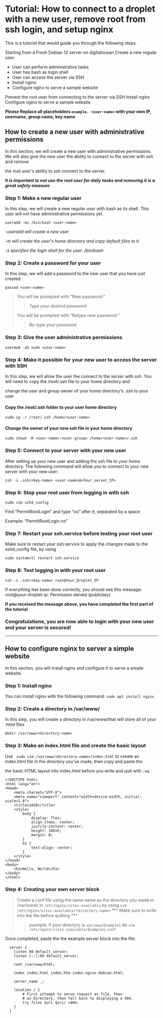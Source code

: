 # Tutorial: How to connect to a droplet with a new user, remove root from ssh login, and setup nginx


This is a tutorial that would guide you through the following steps.

Starting from a Fresh Debian 12 server on digitalocean
Create a new regular user:

- User can perform administrative tasks
- User has bash as login shell
- User can access the server via SSH
- Install nginx
- Configure nginx to serve a sample website


Prevent the root user from connecting to the server via SSH
Install nginx
Configure nginx to serve a sample website

***Please* Replace all placeholders ```example. <user-name>``` with your own IP, username, group name, key name**


## How to create a new user with administrative permissions

In this section, we will create a new user with administrative permissions. We will also give the new user the ability to connect to the server with ssh and remove 

the root user's ability to ssh connect to the server.

***It is important to not use the root user for daily tasks and removing it is a great safety measure***


### Step 1: Make a new regular user

In this step, we will create a new regular user with bash as its shell. This user will not have administrative permissions yet.

```useradd -ms /bin/bash <user-name>```

*-useradd will create a new user*

*-m will create the user's home directory and copy default files to it*

*-s specifies the login shell for the user: /bin/bash*


### Step 2: Create a password for your user

In this step, we will add a password to the new user that you have just created.

```passwd <user-name>```

>You will be prompted with “New password:”
>
>>*Type your desired password*
>
>You will be prompted with “Retype new password:”
>
>>*Re-type your password*



### Step 3: Give the user administrative permissions

```usermod -aG sudo <user-name>```


### Step 4: Make it possible for your new user to access the server with SSH

In this step, we will allow the user the connect to the server with ssh. You will need to copy the /root/.ssh file to your home directory and

change the user and group owner of your home directory's .ssh to your user

#### Copy the /root/.ssh folder to your user home directory

```sudo cp -r /root/.ssh /home/<user-name>```

#### Change the owner of your new ssh file in your home directory

```sudo chown -R <user-name>:<user-group> /home/<user-name>/.ssh```


### Step 5: Connect to your server with your new user

After setting up your new user and adding the ssh file to your home directory. The following command will allow you to connect to your new server with your new user:

```ssh -i .ssh/<key-name> <user-name>@<Your_server_IP>```


### Step 6: Stop your root user from logging in with ssh

```sudo vim sshd_config```

Find “PermitRootLogin” and type “no” after it, separated by a space

Example: “PermitRootLogin no”



### Step 7: Restart your ssh.service before testing your root user 

Make sure to restart your ssh.service to apply the changes made to the sshd_config file, by using 

```sudo systemctl restart ssh.service```


### Step 8: Test logging in with your root user

```ssh -i .ssh/<key-name> root@Your_Droplet_IP```

If everything has been done correctly, you should see this message:
root@your-droplet-ip: Permission denied (publickey)

**If you received the message above, you have completed the first part of the tutorial**

### **Congratulations, you are now able to login with your new user and your server is secured!**

*****************************************************************************************************************************************


## How to configure nginx to server a simple website

In this section, you will install nginx and configure it to serve a simple website.

### Step 1: Install nginx

You can install nginx with the following command: ```sudo apt install nginx```

### Step 2: Create a directory in /var/www/

In this step, you will create a directory in /var/www/that will store all of your .html files

```mkdir /var/www/<directory-name>```

### Step 3: Make an index.html file and create the basic layout

Use ``` sudo vim /var/www/<directory-name>/index.html``` to create an index.html file in the directory you've made, then copy and paste the 

the basic HTML layout into index.html before you write and quit with ```:wq```
   
    
    <!DOCTYPE html>
    <html lang="en">
    <head>
        <meta charset="UTF-8">
        <meta name="viewport" content="width=device-width, initial-scale=1.0">
        <title>2420</title>
        <style>
            body {
                display: flex;
                align-items: center;
                justify-content: center;
                height: 100vh;
                margin: 0;
            }
            h1 {
                text-align: center;
            }
        </style>
    </head>
    <body>
        <h1>Hello, World</h1>
    </body>
    </html>

### Step 4: Creating your own server block

>Create a conf file using the same name as the directory you made in /var/www/<directory-name> in ```/etc/nginx/sites-available``` by using ```vim /etc/nginx/sites-available/<directory-name>```
> *** Make sure to write into the file before quitting ***
>> example: if your directory is ```var/www/Example1``` do ```vim /etc/nginx/sites-available/Example1.conf```

Once completed, paste the the example server block into the file:

      server {
      	listen 80 default_server;
      	listen [::]:80 default_server;
      	
      	root /var/www/html;
      	
      	index index.html index.htm index.nginx-debian.html;
      	
      	server_name _;
      	
      	location / {
      		# First attempt to serve request as file, then
      		# as directory, then fall back to displaying a 404.
      		try_files $uri $uri/ =404;
      	}
      }



